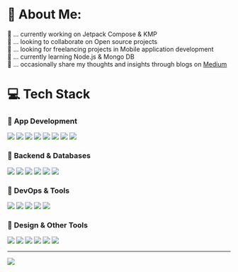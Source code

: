 # 💫 About Me:
🔭 ... currently working on Jetpack Compose & KMP<br>
👯 ... looking to collaborate on Open source projects<br>
🤝 ... looking for freelancing projects in Mobile application development<br>
🌱 ... currently learning Node.js & Mongo DB<br>
📝 ... occasionally share my thoughts and insights through blogs on [Medium](https://medium.com/@thulcgeniuS)

# 💻 Tech Stack

### 📱 **App Development**
<div align="left"> 
  <img src="https://img.shields.io/badge/Android-3DDC84.svg?style=for-the-badge&logo=android&logoColor=white"/>
  <img src="https://img.shields.io/badge/Jetpack%20Compose-%2300C853.svg?style=for-the-badge&logo=Jetpack%20Compose&logoColor=white"/> 
  <img src="https://img.shields.io/badge/XML-FF6600.svg?style=for-the-badge&logo=xml&logoColor=white"/>
  <img src="https://img.shields.io/badge/kotlin-%237F52FF.svg?style=for-the-badge&logo=kotlin&logoColor=white"/>
  <img src="https://img.shields.io/badge/java-%23ED8B00.svg?style=for-the-badge&logo=openjdk&logoColor=white"/> 
  <img src="https://img.shields.io/badge/Kotlin%20Multiplatform-7F52FF.svg?style=for-the-badge&logo=Kotlin&logoColor=white"/>
  <img src="https://img.shields.io/badge/Flutter-%2302569B.svg?style=for-the-badge&logo=Flutter&logoColor=white"/> 
  <img src="https://img.shields.io/badge/dart-%230175C2.svg?style=for-the-badge&logo=dart&logoColor=white"/> 
  
</div>

### 🔗 **Backend & Databases**
<div align="left"> 
  <img src="https://img.shields.io/badge/firebase-%23039BE5.svg?style=for-the-badge&logo=firebase"/>
  <img src="https://img.shields.io/badge/node.js-6DA55F?style=for-the-badge&logo=node.js&logoColor=white"/> 
  <img src="https://img.shields.io/badge/express.js-%23404d59.svg?style=for-the-badge&logo=express&logoColor=%2361DAFB"/> 
  <img src="https://img.shields.io/badge/MongoDB-%234ea94b.svg?style=for-the-badge&logo=mongodb&logoColor=white"/>
  <img src="https://img.shields.io/badge/sqlite-%2307405e.svg?style=for-the-badge&logo=sqlite&logoColor=white"/> 
  <img src="https://img.shields.io/badge/java-%23ED8B00.svg?style=for-the-badge&logo=openjdk&logoColor=white"/> 
</div>

### 🔧 **DevOps & Tools**
<div align="left"> 
  <img src="https://img.shields.io/badge/firebase-%23039BE5.svg?style=for-the-badge&logo=firebase"/> 
  <img src="https://img.shields.io/badge/jenkins-%232C5263.svg?style=for-the-badge&logo=jenkins&logoColor=white"/> 
  <img src="https://img.shields.io/badge/nginx-%23009639.svg?style=for-the-badge&logo=nginx&logoColor=white"/>
  <img src="https://img.shields.io/badge/Gradle-02303A.svg?style=for-the-badge&logo=Gradle&logoColor=white"/>
  <img src="https://img.shields.io/badge/CMake-%23008FBA.svg?style=for-the-badge&logo=cmake&logoColor=white"/> 
</div>

### 🎨 **Design & Other Tools**
<div align="left">
  <img src="https://img.shields.io/badge/adobe%20photoshop-%2331A8FF.svg?style=for-the-badge&logo=adobe%20photoshop&logoColor=white"/> 
  <img src="https://img.shields.io/badge/figma-%23F24E1E.svg?style=for-the-badge&logo=figma&logoColor=white"/> 
  <img src="https://img.shields.io/badge/Canva-%2300C4CC.svg?style=for-the-badge&logo=Canva&logoColor=white"/> 
  <img src="https://img.shields.io/badge/git-%23F05033.svg?style=for-the-badge&logo=git&logoColor=white"/>
  <img src="https://img.shields.io/badge/github-%23121011.svg?style=for-the-badge&logo=github&logoColor=white"/> 
  <img src="https://img.shields.io/badge/bitbucket-%230047B3.svg?style=for-the-badge&logo=bitbucket&logoColor=white"/>
</div>

---
[![](https://visitcount.itsvg.in/api?id=itsgeniuS&icon=0&color=0)](https://visitcount.itsvg.in)

